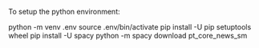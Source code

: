 To setup the python environment:

python -m venv .env
source .env/bin/activate
pip install -U pip setuptools wheel
pip install -U spacy
python -m spacy download pt_core_news_sm
